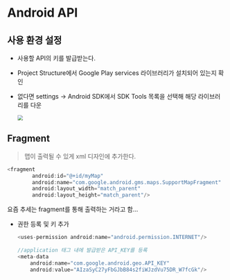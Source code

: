 # Android API

## 사용 환경 설정

* 사용할 API의 키를 발급받는다.

* Project Structure에서 Google Play services 라이브러리가 설치되어 있는지 확인

* 없다면 settings -> Android SDK에서 SDK Tools 목록을 선택해 해당 라이브러리를 다운

   <img src="C:\Users\student\Desktop\and_api.png" style="zoom:75%;" />

## Fragment

> 맵이 출력될 수 있게 xml 디자인에 추가한다.

```java
<fragment
        android:id="@+id/myMap"
        android:name="com.google.android.gms.maps.SupportMapFragment"
        android:layout_width="match_parent"
        android:layout_height="match_parent"/>
```

요즘 추세는 fragment를 통해 출력하는 거라고 함...

* 권한 등록 및 키 추가

  ```java
  <uses-permission android:name="android.permission.INTERNET"/>
      
  //application 태그 내에 발급받은 API_KEY를 등록
  <meta-data
      android:name="com.google.android.geo.API_KEY"
      android:value="AIzaSyC27yFbGJbB84s2fiWJzdVu75DR_W7fcGk"/>
  ```

